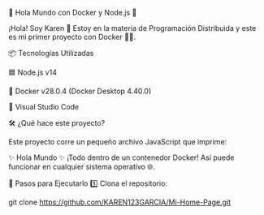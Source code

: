 🚀 Hola Mundo con Docker y Node.js 🐳

¡Hola! Soy Karen 🌸
Estoy en la materia de Programación Distribuida y este es mi primer proyecto con Docker 🧑‍💻.

📦 Tecnologías Utilizadas

🟦 Node.js v14

🐳 Docker v28.0.4 (Docker Desktop 4.40.0)

📁 Visual Studio Code

🛠️ ¿Qué hace este proyecto?

Este proyecto corre un pequeño archivo JavaScript que imprime:

✨ Hola Mundo ✨
¡Todo dentro de un contenedor Docker! Así puede funcionar en cualquier sistema operativo 🌐.

🧰 Pasos para Ejecutarlo
1️⃣ Clona el repositorio:

git clone https://github.com/KAREN123GARCIA/Mi-Home-Page.git
